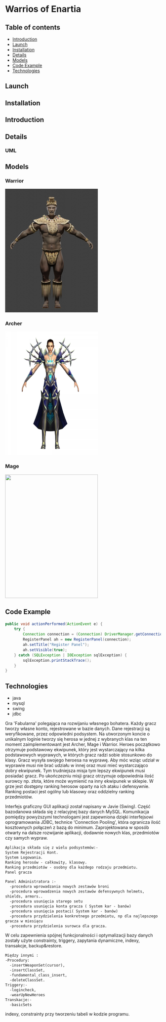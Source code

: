 # Warrios of Enartia

## Table of contents
* [Introduction](#Introduction)
* [Launch](#launch)
* [Installation](#installation)
* [Details](#details)
* [Models](#models)
* [Code Example](#code-example)
* [Technologies](#technologies)


## Launch


## Installation


## Introduction


## Details
### UML
## Models
### Warrior
<img src="img/warrior.jpg" height="400" width="300">

### Archer
<img src="img/archer.jpg" height="400" width="300">

### Mage
<img src="img/archer.jpeg" height="400" width="300">

## Code Example
```java
public void actionPerformed(ActionEvent e) {
    try {
        Connection connection = (Connection) DriverManager.getConnection("jdbc:mysql://localhost:3306/project", "root", "secret");
        RegisterPanel ah = new RegisterPanel(connection);
        ah.setTitle("Register Panel");
        ah.setVisible(true);
    } catch (SQLException | IOException sqlException) {
        sqlException.printStackTrace();
    }
}
```

## Technologies
 - java
 - mysql
 - swing
 - jdbc
 

Gra 'Fabularna' polegająca na rozwijaniu własnego bohatera.
Każdy gracz tworzy własne konto, rejestrowane w bazie danych. Dane rejestracji są weryfikowane, przez odpowiedni podsystem. 
Na utworzonym koncie o unikalnym loginie tworzy się herosa w jednej z wybranych klas na ten moment zaimplementowant jest Archer, Mage i Warrior.
Heroes początkowo otrzymuje podstawowy ekwipunek, który jest wystarczający na kilka podstawowych wyprawych, w których gracz radzi sobie stosunkowo do klasy.
Gracz wysyła swojego heroesa na wyprawę. Aby móc wziąc udział w wyprawie musi nie brać udziału w innej oraz musi mieć wystarczająco dobry ekwipunek. Tym trudniejsza misja tym lepszy ekwipunek musi posiadać gracz.
Po ukończezniu misji gracz otrzymuje odpowiednia ilość surowcy np. złota, które może wymienić na inny ekwipunek w sklepie.
W grze jest dostępny ranking herosow oparty na ich ataku i defensywnie. Ranking postaci jest ogólny lub klasowy oraz oddzielny ranking przedmiotów.

Interfejs graficzny GUI aplikacji został napisany w Javie (Swing).
Część bazodanowa składa się z relacyjnej bazy danych MySQL.
Komunikacja pomiędzy powyższymi technologami jest zapewniona dzięki interfejsowi oprogramowania JDBC, technice 'Connection Pooling', która ogranicza ilość kosztownych połączeń z bazą do minimum. Zaprojektowana w sposób otwarty na dalsze rozwijanie aplikacji, dodawnie nowych klas, przedmiotów czy samych wypraw.
```
Aplikacja składa się z wielu podsystemów:-
System Rejestracji Kont.
System Logowania.
Ranking herosów - całkowity, klasowy.
Ranking przedmiotów - osobny dla każdego rodzaju przedmiotu.
Panel gracza
```
```
Panel Administratora :-
  -procedura wprowadzania nowych zestawów broni
  -procedura wprowadzenia nowych zestawów defensywnych helmets, shields, armors..
  -procedura usunięcia starego setu
  -procedura usunięcia konta gracza ( System kar - banów)
  -procedura usunięcia postaci( System kar - banów)
  -procedura przydzielenia konkretnego przedmiotu, np dla najlepszego gracza w miesiącu
  -procedura przydzielenia surowca dla gracza.
 ```
W celu zapewnienia spójnej funkcjonalności i optymalizacji bazy danych zostały użyte constrainty, triggery, zapytania dynamiczne, indexy, transakcje, backup&restore.
```
Między innymi :
-Procedury:
  -insertWeaponSet(cursor),
  -insertClassSet,
  -fundamental_class_insert,
  -deleteClassSet.
Triggery:-
  -logincheck,
  -wearUpNewHeroes
Transkacje:-
  -basicSets
```
indexy, constrainty przy tworzeniu tabeli w kodzie programu.

                      
